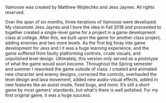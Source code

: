 Vamoose was created by Matthew Wojtechko and Jess Jaynes. All rights reserved.

Over the span of six months, three iterations of Vamoose were developed.
My classmate Jess Jaynes and I bore the idea in Fall 2018 and proceeded to together created a single-level game for a project in a game development class at college.
After this, we built upon the game for another class project, adding enemies and two more levels.
As the first big foray into game development for Jess and I it was a huge learning experience, and the game suffered from faulty platforming controls, crude visuals, and unpolished level design.
Ultimately, this version only served as a prototype of what the game would soon become. Throughout the Spring semester and summer I reworked the game outside of class.
I created and animated new character and enemy designs, corrected the controls, overhauled the level design and lava movement, added new audio-visual effects, added in new features like an assist mode,
fixed bugs, and more. It’s still a short game by most gamers’ standards, but what's there is well polished. For my first original game, it was a huge success.
